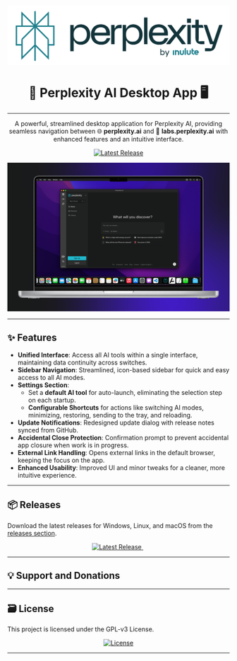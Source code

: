 
<p align="center">
  <img src="./assets/icons/svg/perplexitybg.svg" alt="Perplexity AI Logo" width=600px>
</p>

<h1 align="center">🚀 Perplexity AI Desktop App 🖥️</h1>

---

<p align="center">
  A powerful, streamlined desktop application for Perplexity AI, providing seamless navigation between 🌐 <b>perplexity.ai</b> and 🧪 <b>labs.perplexity.ai</b> with enhanced features and an intuitive interface.
</p>

<p align="center">
  <a href="https://www.pling.com/p/2107698/">
    <img src="https://img.shields.io/badge/Download-Latest-green?style=for-the-badge" alt="Latest Release">
  </a>
</p>

<p align="center">
  <img src="./assets/screenshots/perplexity_app.png" alt="App Screenshot">
</p>

---

## ✨ Features

- **Unified Interface**: Access all AI tools within a single interface, maintaining data continuity across switches.
- **Sidebar Navigation**: Streamlined, icon-based sidebar for quick and easy access to all AI modes.
- **Settings Section**:
  - Set a **default AI tool** for auto-launch, eliminating the selection step on each startup.
  - **Configurable Shortcuts** for actions like switching AI modes, minimizing, restoring, sending to the tray, and reloading.
- **Update Notifications**: Redesigned update dialog with release notes synced from GitHub.
- **Accidental Close Protection**: Confirmation prompt to prevent accidental app closure when work is in progress.
- **External Link Handling**: Opens external links in the default browser, keeping the focus on the app.
- **Enhanced Usability**: Improved UI and minor tweaks for a cleaner, more intuitive experience.

---

## 📦 Releases

Download the latest releases for Windows, Linux, and macOS from the [releases section](https://github.com/ezeslucky/AI-GPT/releases).

<p align="center">
  <a href="https://www.pling.com/p/2107698/">
    <img src="https://img.shields.io/badge/Download-Latest-blue?style=for-the-badge" alt="Latest Release">
  </a> &nbsp;
</p>

---

## 💡 Support and Donations





---

## 🗃️ License

This project is licensed under the GPL-v3 License.

<div align='center'>

  <a href="https://github.com/ezeslucky/perplexity-ai-app/blob/master/LICENSE">
    <img src="https://img.shields.io/github/license/ezeslucky/perplexity-ai-app?style=for-the-badge" alt="License">
  </a>

</div>

---
